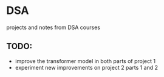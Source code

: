# DSA
projects and notes from DSA courses

## TODO:

- improve the transformer model in both parts of project 1
- experiment new improvements on project 2 parts 1 and 2